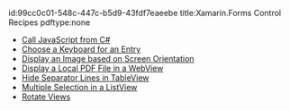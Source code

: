 id:99cc0c01-548c-447c-b5d9-43fdf7eaeebe
title:Xamarin.Forms Control Recipes
pdftype:none

- [Call JavaScript from C#](call-javascript/)
- [Choose a Keyboard for an Entry](choose-keyboard-for-entry/)
- [Display an Image based on Screen Orientation](screen-orientation/)
- [Display a Local PDF File in a WebView](display-pdf/)
- [Hide Separator Lines in TableView](listview-hide-separator-line/)
- [Multiple Selection in a ListView](multiselect/)
- [Rotate Views](rotation/)
